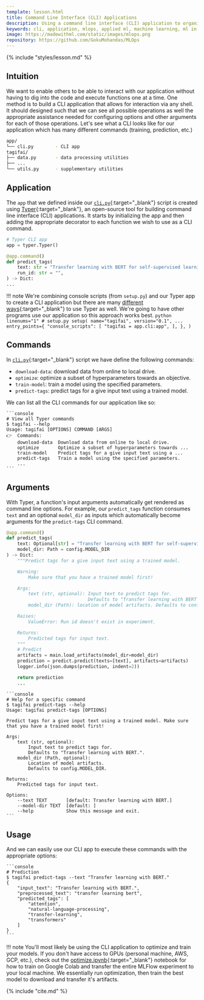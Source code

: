 ```yaml
---
template: lesson.html
title: Command Line Interface (CLI) Applications
description: Using a command line interface (CLI) application to organize our application's processes.
keywords: cli, application, mlops, applied ml, machine learning, ml in production, machine learning in production, applied machine learning
image: https://madewithml.com/static/images/mlops.png
repository: https://github.com/GokuMohandas/MLOps
---
```


{% include "styles/lesson.md" %}

## Intuition

We want to enable others to be able to interact with our application without having to dig into the code and execute functions one at a time. One method is to build a CLI application that allows for interaction via any shell. It should designed such that we can see all possible operations as well the appropriate assistance needed for configuring options and other arguments for each of those operations. Let's see what a CLI looks like for our application which has many different commands (training, prediction, etc.)

```bash linenums="1"
app/
└── cli.py        - CLI app
tagifai/
├── data.py       - data processing utilities
├── ...
└── utils.py      - supplementary utilities
```

## Application

The `app` that we defined inside our [`cli.py`](https://github.com/GokuMohandas/MLOps/tree/main/app/cli.py){:target="_blank"} script is created using [Typer](https://typer.tiangolo.com/){:target="_blank"}, an open-source tool for building command line interface (CLI) applications. It starts by initializing the app and then adding the appropriate decorator to each function we wish to use as a CLI command.

```python linenums="1"
# Typer CLI app
app = typer.Typer()

@app.command()
def predict_tags(
    text: str = "Transfer learning with BERT for self-supervised learning",
    run_id: str = "",
) -> Dict:
...
```

!!! note
    We're combining console scripts (from `setup.py`) and our Typer app to create a CLI application but there are many [different ways](https://typer.tiangolo.com/typer-cli/){:target="_blank"} to use Typer as well. We're going to have other programs use our application so this approach works best.
    ```python linenums="1"
    # setup.py
    setup(
        name="tagifai",
        version="0.1",
        ...
        entry_points={
            "console_scripts": [
                "tagifai = app.cli:app",
            ],
        },
    )
    ```

## Commands

In [`cli.py`](https://github.com/GokuMohandas/MLOps/tree/main/app/cli.py){:target="_blank"} script we have define the following commands:

- `download-data`: download data from online to local drive.
- `optimize`: optimize a subset of hyperparameters towards an objective.
- `train-model`: train a model using the specified parameters.
- `predict-tags`: predict tags for a give input text using a trained model.

We can list all the CLI commands for our application like so:

<div class="animated-code">

    ```console
    # View all Typer commands
    $ tagifai --help
    Usage: tagifai [OPTIONS] COMMAND [ARGS]
    👉  Commands:
        download-data  Download data from online to local drive.
        optimize       Optimize a subset of hyperparameters towards ...
        train-model    Predict tags for a give input text using a ...
        predict-tags   Train a model using the specified parameters.
        ...
    ```

</div>
<script src="../../../static/js/termynal.js"></script>

## Arguments

With Typer, a function's input arguments automatically get rendered as command line options. For example, our `predict_tags` function consumes `text` and an optional `model_dir` as inputs which automatically become arguments for the `predict-tags` CLI command.

```python linenums="1"
@app.command()
def predict_tags(
    text: Optional[str] = "Transfer learning with BERT for self-supervised learning",
    model_dir: Path = config.MODEL_DIR
) -> Dict:
    """Predict tags for a give input text using a trained model.

    Warning:
        Make sure that you have a trained model first!

    Args:
        text (str, optional): Input text to predict tags for.
                              Defaults to "Transfer learning with BERT for self-supervised learning".
        model_dir (Path): location of model artifacts. Defaults to config.MODEL_DIR.

    Raises:
        ValueError: Run id doesn't exist in experiment.

    Returns:
        Predicted tags for input text.
    """
    # Predict
    artifacts = main.load_artifacts(model_dir=model_dir)
    prediction = predict.predict(texts=[text], artifacts=artifacts)
    logger.info(json.dumps(prediction, indent=2))

    return prediction
    ...
```

<div class="animated-code">

    ```console
    # Help for a specific command
    $ tagifai predict-tags --help
    Usage: tagifai predict-tags [OPTIONS]

    Predict tags for a give input text using a trained model. Make sure that you have a trained model first!

    Args:
        text (str, optional):
            Input text to predict tags for.
            Defaults to "Transfer learning with BERT.".
        model_dir (Path, optional):
            Location of model artifacts.
            Defaults to config.MODEL_DIR.

    Returns:
        Predicted tags for input text.

    Options:
        --text TEXT       [default: Transfer learning with BERT.]
        --model-dir TEXT  [default: ]
        --help            Show this message and exit.
    ```
</div>

## Usage

And we can easily use our CLI app to execute these commands with the appropriate options:
<div class="animated-code">

    ```console
    # Prediction
    $ tagifai predict-tags --text "Transfer learning with BERT."
    {
        "input_text": "Transfer learning with BERT.",
        "preprocessed_text": "transfer learning bert",
        "predicted_tags": [
            "attention",
            "natural-language-processing",
            "transfer-learning",
            "transformers"
        ]
    }
    ```

</div>

!!! note
    You'll most likely be using the CLI application to optimize and train your models. If you don't have access to GPUs (personal machine, AWS, GCP, etc.), check out the [optimize.ipynb](https://colab.research.google.com/github/GokuMohandas/MLOps/blob/main/notebooks/optimize.ipynb){:target="_blank"} notebook for how to train on Google Colab and transfer the entire MLFlow experiment to your local machine. We essentially run optimization, then train the best model to download and transfer it's artifacts.

<!-- Citation -->
{% include "cite.md" %}